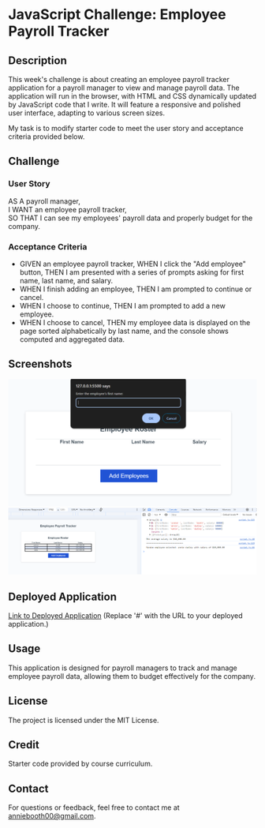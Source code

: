 # JavaScript Challenge: Employee Payroll Tracker

## Description
This week's challenge is about creating an employee payroll tracker application for a payroll manager to view and manage payroll data. The application will run in the browser, with HTML and CSS dynamically updated by JavaScript code that I write. It will feature a responsive and polished user interface, adapting to various screen sizes.

My task is to modify starter code to meet the user story and acceptance criteria provided below.

## Challenge
### User Story
AS A payroll manager,  
I WANT an employee payroll tracker,  
SO THAT I can see my employees' payroll data and properly budget for the company.

### Acceptance Criteria
- GIVEN an employee payroll tracker, WHEN I click the "Add employee" button, THEN I am presented with a series of prompts asking for first name, last name, and salary.
- WHEN I finish adding an employee, THEN I am prompted to continue or cancel.
- WHEN I choose to continue, THEN I am prompted to add a new employee.
- WHEN I choose to cancel, THEN my employee data is displayed on the page sorted alphabetically by last name, and the console shows computed and aggregated data.

## Screenshots
![Screenshot of prompt](./Assets/one.png)
![Screenshot all employees and data in the console](./Assets/two.png)


## Deployed Application
[Link to Deployed Application](#) (Replace '#' with the URL to your deployed application.)

## Usage
This application is designed for payroll managers to track and manage employee payroll data, allowing them to budget effectively for the company.

## License
The project is licensed under the MIT License.

## Credit
Starter code provided by course curriculum.

## Contact
For questions or feedback, feel free to contact me at anniebooth00@gmail.com.

